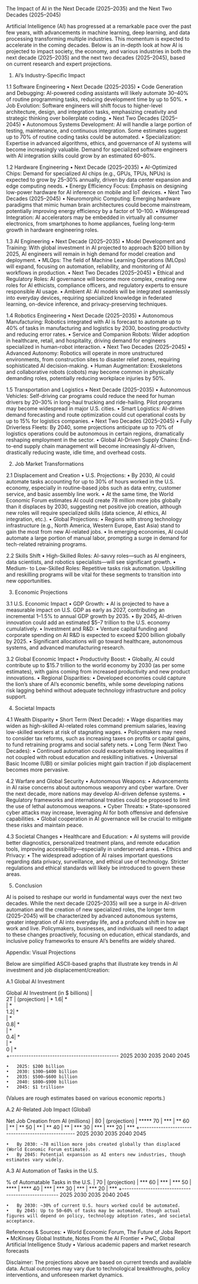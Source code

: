 The Impact of AI in the Next Decade (2025–2035) and the Next Two Decades (2025–2045)

Artificial Intelligence (AI) has progressed at a remarkable pace over the past few years, with advancements in machine learning, deep learning, and data processing transforming multiple industries. This momentum is expected to accelerate in the coming decades. Below is an in-depth look at how AI is projected to impact society, the economy, and various industries in both the next decade (2025–2035) and the next two decades (2025–2045), based on current research and expert projections.

1. AI’s Industry-Specific Impact

1.1 Software Engineering
	•	Next Decade (2025–2035)
	•	Code Generation and Debugging: AI-powered coding assistants will likely automate 30–40% of routine programming tasks, reducing development time by up to 50%.
	•	Job Evolution: Software engineers will shift focus to higher-level architecture, design, and integration tasks, emphasizing creativity and strategic thinking over boilerplate coding.
	•	Next Two Decades (2025–2045)
	•	Autonomous Systems Development: AI will handle a large portion of testing, maintenance, and continuous integration. Some estimates suggest up to 70% of routine coding tasks could be automated.
	•	Specialization: Expertise in advanced algorithms, ethics, and governance of AI systems will become increasingly valuable. Demand for specialized software engineers with AI integration skills could grow by an estimated 60–80%.

1.2 Hardware Engineering
	•	Next Decade (2025–2035)
	•	AI-Optimized Chips: Demand for specialized AI chips (e.g., GPUs, TPUs, NPUs) is expected to grow by 25–30% annually, driven by data center expansion and edge computing needs.
	•	Energy Efficiency Focus: Emphasis on designing low-power hardware for AI inference on mobile and IoT devices.
	•	Next Two Decades (2025–2045)
	•	Neuromorphic Computing: Emerging hardware paradigms that mimic human brain architectures could become mainstream, potentially improving energy efficiency by a factor of 10–100.
	•	Widespread Integration: AI accelerators may be embedded in virtually all consumer electronics, from smartphones to home appliances, fueling long-term growth in hardware engineering roles.

1.3 AI Engineering
	•	Next Decade (2025–2035)
	•	Model Development and Training: With global investment in AI projected to approach $200 billion by 2025, AI engineers will remain in high demand for model creation and deployment.
	•	MLOps: The field of Machine Learning Operations (MLOps) will expand, focusing on automation, reliability, and monitoring of AI workflows in production.
	•	Next Two Decades (2025–2045)
	•	Ethical and Regulatory Roles: AI governance will become more complex, creating new roles for AI ethicists, compliance officers, and regulatory experts to ensure responsible AI usage.
	•	Ambient AI: AI models will be integrated seamlessly into everyday devices, requiring specialized knowledge in federated learning, on-device inference, and privacy-preserving techniques.

1.4 Robotics Engineering
	•	Next Decade (2025–2035)
	•	Autonomous Manufacturing: Robotics integrated with AI is forecast to automate up to 40% of tasks in manufacturing and logistics by 2030, boosting productivity and reducing error rates.
	•	Service and Companion Robots: Wider adoption in healthcare, retail, and hospitality, driving demand for engineers specialized in human-robot interaction.
	•	Next Two Decades (2025–2045)
	•	Advanced Autonomy: Robotics will operate in more unstructured environments, from construction sites to disaster relief zones, requiring sophisticated AI decision-making.
	•	Human Augmentation: Exoskeletons and collaborative robots (cobots) may become common in physically demanding roles, potentially reducing workplace injuries by 50%.

1.5 Transportation and Logistics
	•	Next Decade (2025–2035)
	•	Autonomous Vehicles: Self-driving car programs could reduce the need for human drivers by 20–30% in long-haul trucking and ride-hailing. Pilot programs may become widespread in major U.S. cities.
	•	Smart Logistics: AI-driven demand forecasting and route optimization could cut operational costs by up to 15% for logistics companies.
	•	Next Two Decades (2025–2045)
	•	Fully Driverless Fleets: By 2040, some projections anticipate up to 70% of logistics operations could be autonomous in certain regions, dramatically reshaping employment in the sector.
	•	Global AI-Driven Supply Chains: End-to-end supply chain management will become increasingly AI-driven, drastically reducing waste, idle time, and overhead costs.

2. Job Market Transformations

2.1 Displacement and Creation
	•	U.S. Projections:
	•	By 2030, AI could automate tasks accounting for up to 30% of hours worked in the U.S. economy, especially in routine-based jobs such as data entry, customer service, and basic assembly line work.
	•	At the same time, the World Economic Forum estimates AI could create 78 million more jobs globally than it displaces by 2030, suggesting net positive job creation, although new roles will require specialized skills (data science, AI ethics, AI integration, etc.).
	•	Global Projections:
	•	Regions with strong technology infrastructure (e.g., North America, Western Europe, East Asia) stand to gain the most from new AI-related jobs.
	•	In emerging economies, AI could automate a large portion of manual labor, prompting a surge in demand for tech-related retraining programs.

2.2 Skills Shift
	•	High-Skilled Roles: AI-savvy roles—such as AI engineers, data scientists, and robotics specialists—will see significant growth.
	•	Medium- to Low-Skilled Roles: Repetitive tasks risk automation. Upskilling and reskilling programs will be vital for these segments to transition into new opportunities.

3. Economic Projections

3.1 U.S. Economic Impact
	•	GDP Growth:
	•	AI is projected to have a measurable impact on U.S. GDP as early as 2027, contributing an incremental 1–1.5% to annual GDP growth by 2035.
	•	By 2045, AI-driven innovation could add an estimated $5–7 trillion to the U.S. economy cumulatively.
	•	Investment and R&D:
	•	Venture capital funding and corporate spending on AI R&D is expected to exceed $200 billion globally by 2025.
	•	Significant allocations will go toward healthcare, autonomous systems, and advanced manufacturing research.

3.2 Global Economic Impact
	•	Productivity Boost:
	•	Globally, AI could contribute up to $15.7 trillion to the world economy by 2030 (as per some estimates), with gains coming from increased productivity and new product innovations.
	•	Regional Disparities:
	•	Developed economies could capture the lion’s share of AI’s economic benefits, while some developing nations risk lagging behind without adequate technology infrastructure and policy support.

4. Societal Impacts

4.1 Wealth Disparity
	•	Short Term (Next Decade):
	•	Wage disparities may widen as high-skilled AI-related roles command premium salaries, leaving low-skilled workers at risk of stagnating wages.
	•	Policymakers may need to consider tax reforms, such as increasing taxes on profits or capital gains, to fund retraining programs and social safety nets.
	•	Long Term (Next Two Decades):
	•	Continued automation could exacerbate existing inequalities if not coupled with robust education and reskilling initiatives.
	•	Universal Basic Income (UBI) or similar policies might gain traction if job displacement becomes more pervasive.

4.2 Warfare and Global Security
	•	Autonomous Weapons:
	•	Advancements in AI raise concerns about autonomous weaponry and cyber warfare. Over the next decade, more nations may develop AI-driven defense systems.
	•	Regulatory frameworks and international treaties could be proposed to limit the use of lethal autonomous weapons.
	•	Cyber Threats:
	•	State-sponsored cyber attacks may increase, leveraging AI for both offensive and defensive capabilities.
	•	Global cooperation in AI governance will be crucial to mitigate these risks and maintain peace.

4.3 Societal Changes
	•	Healthcare and Education:
	•	AI systems will provide better diagnostics, personalized treatment plans, and remote education tools, improving accessibility—especially in underserved areas.
	•	Ethics and Privacy:
	•	The widespread adoption of AI raises important questions regarding data privacy, surveillance, and ethical use of technology. Stricter regulations and ethical standards will likely be introduced to govern these areas.

5. Conclusion

AI is poised to reshape our world in fundamental ways over the next two decades. While the next decade (2025–2035) will see a surge in AI-driven automation and the creation of new specialized roles, the longer term (2025–2045) will be characterized by advanced autonomous systems, greater integration of AI into everyday life, and a profound shift in how we work and live. Policymakers, businesses, and individuals will need to adapt to these changes proactively, focusing on education, ethical standards, and inclusive policy frameworks to ensure AI’s benefits are widely shared.

Appendix: Visual Projections

Below are simplified ASCII-based graphs that illustrate key trends in AI investment and job displacement/creation:

A.1 Global AI Investment

Global AI Investment (in $ billions)
   |                       
 2T |                             (projection)
   |                                     * 
 1.6|                                  *  
   |                               *     
 1.2|                            *       
   |                         *          
 0.8|                      *            
   |                   *               
 0.4|             *                    
   |       *                           
 0  |  *                                
   +----------------------------------------------
     2025    2030      2035      2040      2045

	•	2025: $200 billion
	•	2030: $300–$400 billion
	•	2035: $500–$600 billion
	•	2040: $800–$900 billion
	•	2045: $1 trillion+

(Values are rough estimates based on various economic reports.)

A.2 AI-Related Job Impact (Global)

Net Job Creation from AI (millions)
   |
80 |                                      (projection)
   |                                   *****
70 |                                ***
   |                              **
60 |                           **
   |                        **
50 |                     **
   |                  **
40 |               **
   |           ***
30 |       ***
   |    ***
20 | ***
   +---------------------------------------------------
     2025   2030   2035   2040   2045

	•	By 2030: ~78 million more jobs created globally than displaced (World Economic Forum estimate).
	•	By 2045: Potential expansion as AI enters new industries, though estimates vary widely.

A.3 AI Automation of Tasks in the U.S.

% of Automatable Tasks in the U.S.
   |
70 |                                  (projection)
   |                               ***
60 |                            ***
   |                         ***
50 |                     ****
   |                 ****
40 |              ***
   |           ***
30 |       ***
   |    ***
20 |  ***
   +---------------------------------------------------
     2025   2030   2035   2040   2045

	•	By 2030: ~30% of current U.S. hours worked could be automated.
	•	By 2045: Up to 50–60% of tasks may be automated, though actual figures will depend on policy, technology adoption rates, and societal acceptance.

References & Sources:
	•	World Economic Forum, The Future of Jobs Report
	•	McKinsey Global Institute, Notes From the AI Frontier
	•	PwC, Global Artificial Intelligence Study
	•	Various academic papers and market research forecasts

Disclaimer: The projections above are based on current trends and available data. Actual outcomes may vary due to technological breakthroughs, policy interventions, and unforeseen market dynamics.